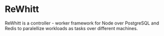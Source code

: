 # ReWhitt

ReWhitt is a controller - worker framework for Node over PostgreSQL and Redis to paralellize workloads as tasks over different machines.
